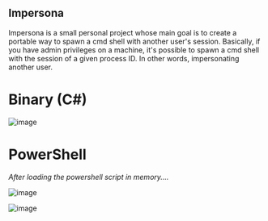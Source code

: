 ## Impersona

Impersona is a small personal project whose main goal is to create a portable  way to spawn a cmd shell with another user's session.
Basically, if you have admin privileges on a machine, it's possible to spawn a cmd shell with the session of a given process ID. In other words, impersonating another user.

# Binary (C#)

![image](https://user-images.githubusercontent.com/87672627/185720353-e25d8d06-00af-4494-ba62-307c58fbd57d.png)

# PowerShell
_After loading the powershell script in memory...._

![image](https://user-images.githubusercontent.com/87672627/185720365-0e5f4a7d-4413-4177-a251-54243067af05.png)

![image](https://user-images.githubusercontent.com/87672627/185720376-43cc099a-a589-4d2e-ab60-9d063a22e449.png)
